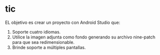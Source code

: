 tic
===
EL objetivo es crear un proyecto con Android Studio que:

1. Soporte cuatro idiomas.
2. Utilice la imagen adjunta como fondo generando su archivo nine-patch para que sea redimensionable.
3. Brinde soporte a múltiples pantallas.

